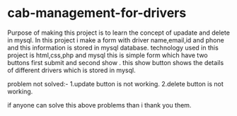 # cab-management-for-drivers
Purpose of making this project is to learn the concept of upadate and delete in mysql.
In this project i make a form with driver name,email,id and phone and this information is stored in mysql database.
technology used in this project is html,css,php and mysql 
this is simple form which have two buttons first submit and second show . this show button shows the details of different drivers which is stored in mysql.

problem not solved:-
1.update button is not working.
2.delete button is not working.

if anyone can solve this above problems than i thank you them.
